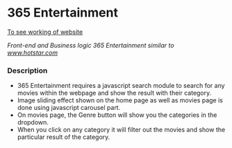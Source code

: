# 365 Entertainment

[To see working of website](https://sandeshtiwari16.github.io/365-entertainment/index.html)

_Front-end and Business logic 365 Entertainment similar to www.hotstar.com_

### Description

- 365 Entertainment requires a javascript search module to search for any movies within the webpage and show the result with their category. 
- Image sliding effect shown on the home page as well as movies page is done using javascript carousel part. 
- On movies page, the Genre button will show you the categories in the dropdown. 
- When you click on any category it will filter out the movies and show the particular result of the category.
